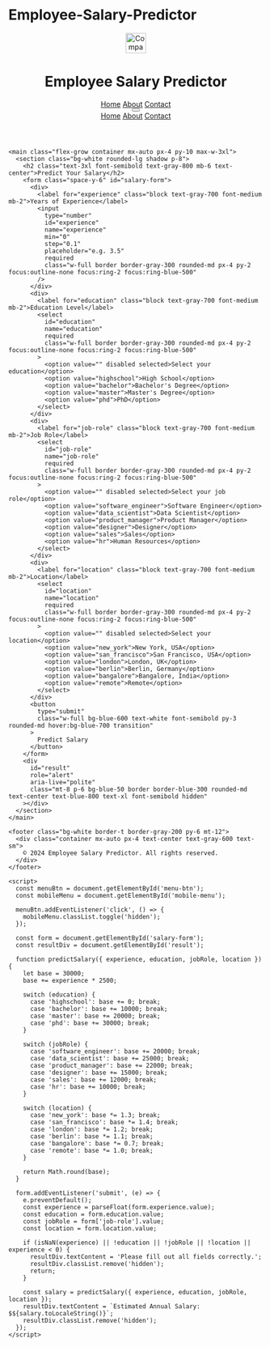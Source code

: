 # Employee-Salary-Predictor

<!DOCTYPE html>
<html lang="en">
  <head>
    <meta charset="utf-8" />
    <meta name="viewport" content="width=device-width, initial-scale=1" />
    <title>Employee Salary Prediction</title>
    <script src="https://cdn.tailwindcss.com"></script>
    <link
      href="https://cdnjs.cloudflare.com/ajax/libs/font-awesome/5.15.3/css/all.min.css"
      rel="stylesheet"
    />
    <link
      href="https://fonts.googleapis.com/css2?family=Inter:wght@400;600&display=swap"
      rel="stylesheet"
    />
    <style>
      body {
        font-family: 'Inter', sans-serif;
      }
    </style>
  </head>
  <body class="bg-gray-50 min-h-screen flex flex-col">
    <header class="bg-white shadow">
      <div class="container mx-auto px-4 py-5 flex items-center justify-between">
        <div class="flex items-center space-x-3">
          <img
            src="https://storage.googleapis.com/a1aa/image/8d826aab-f338-404e-e9a1-a8314662b91a.jpg"
            alt="Company logo with stylized letters E and S in blue and gray"
            class="w-10 h-10"
            width="40"
            height="40"
          />
          <h1 class="text-2xl font-semibold text-gray-800">Employee Salary Predictor</h1>
        </div>
        <nav class="hidden md:flex space-x-6 text-gray-600 font-medium">
          <a href="#" class="hover:text-blue-600 transition">Home</a>
          <a href="#" class="hover:text-blue-600 transition">About</a>
          <a href="#" class="hover:text-blue-600 transition">Contact</a>
        </nav>
        <button
          id="menu-btn"
          aria-label="Toggle menu"
          class="md:hidden text-gray-600 focus:outline-none focus:ring-2 focus:ring-blue-600"
        >
          <i class="fas fa-bars fa-lg"></i>
        </button>
      </div>
      <nav id="mobile-menu" class="hidden md:hidden bg-white border-t border-gray-200">
        <a href="#" class="block px-4 py-3 text-gray-700 hover:bg-gray-100">Home</a>
        <a href="#" class="block px-4 py-3 text-gray-700 hover:bg-gray-100">About</a>
        <a href="#" class="block px-4 py-3 text-gray-700 hover:bg-gray-100">Contact</a>
      </nav>
    </header>

    <main class="flex-grow container mx-auto px-4 py-10 max-w-3xl">
      <section class="bg-white rounded-lg shadow p-8">
        <h2 class="text-3xl font-semibold text-gray-800 mb-6 text-center">Predict Your Salary</h2>
        <form class="space-y-6" id="salary-form">
          <div>
            <label for="experience" class="block text-gray-700 font-medium mb-2">Years of Experience</label>
            <input
              type="number"
              id="experience"
              name="experience"
              min="0"
              step="0.1"
              placeholder="e.g. 3.5"
              required
              class="w-full border border-gray-300 rounded-md px-4 py-2 focus:outline-none focus:ring-2 focus:ring-blue-500"
            />
          </div>
          <div>
            <label for="education" class="block text-gray-700 font-medium mb-2">Education Level</label>
            <select
              id="education"
              name="education"
              required
              class="w-full border border-gray-300 rounded-md px-4 py-2 focus:outline-none focus:ring-2 focus:ring-blue-500"
            >
              <option value="" disabled selected>Select your education</option>
              <option value="highschool">High School</option>
              <option value="bachelor">Bachelor's Degree</option>
              <option value="master">Master's Degree</option>
              <option value="phd">PhD</option>
            </select>
          </div>
          <div>
            <label for="job-role" class="block text-gray-700 font-medium mb-2">Job Role</label>
            <select
              id="job-role"
              name="job-role"
              required
              class="w-full border border-gray-300 rounded-md px-4 py-2 focus:outline-none focus:ring-2 focus:ring-blue-500"
            >
              <option value="" disabled selected>Select your job role</option>
              <option value="software_engineer">Software Engineer</option>
              <option value="data_scientist">Data Scientist</option>
              <option value="product_manager">Product Manager</option>
              <option value="designer">Designer</option>
              <option value="sales">Sales</option>
              <option value="hr">Human Resources</option>
            </select>
          </div>
          <div>
            <label for="location" class="block text-gray-700 font-medium mb-2">Location</label>
            <select
              id="location"
              name="location"
              required
              class="w-full border border-gray-300 rounded-md px-4 py-2 focus:outline-none focus:ring-2 focus:ring-blue-500"
            >
              <option value="" disabled selected>Select your location</option>
              <option value="new_york">New York, USA</option>
              <option value="san_francisco">San Francisco, USA</option>
              <option value="london">London, UK</option>
              <option value="berlin">Berlin, Germany</option>
              <option value="bangalore">Bangalore, India</option>
              <option value="remote">Remote</option>
            </select>
          </div>
          <button
            type="submit"
            class="w-full bg-blue-600 text-white font-semibold py-3 rounded-md hover:bg-blue-700 transition"
          >
            Predict Salary
          </button>
        </form>
        <div
          id="result"
          role="alert"
          aria-live="polite"
          class="mt-8 p-6 bg-blue-50 border border-blue-300 rounded-md text-center text-blue-800 text-xl font-semibold hidden"
        ></div>
      </section>
    </main>

    <footer class="bg-white border-t border-gray-200 py-6 mt-12">
      <div class="container mx-auto px-4 text-center text-gray-600 text-sm">
        © 2024 Employee Salary Predictor. All rights reserved.
      </div>
    </footer>

    <script>
      const menuBtn = document.getElementById('menu-btn');
      const mobileMenu = document.getElementById('mobile-menu');

      menuBtn.addEventListener('click', () => {
        mobileMenu.classList.toggle('hidden');
      });

      const form = document.getElementById('salary-form');
      const resultDiv = document.getElementById('result');

      function predictSalary({ experience, education, jobRole, location }) {
        let base = 30000;
        base += experience * 2500;

        switch (education) {
          case 'highschool': base += 0; break;
          case 'bachelor': base += 10000; break;
          case 'master': base += 20000; break;
          case 'phd': base += 30000; break;
        }

        switch (jobRole) {
          case 'software_engineer': base += 20000; break;
          case 'data_scientist': base += 25000; break;
          case 'product_manager': base += 22000; break;
          case 'designer': base += 15000; break;
          case 'sales': base += 12000; break;
          case 'hr': base += 10000; break;
        }

        switch (location) {
          case 'new_york': base *= 1.3; break;
          case 'san_francisco': base *= 1.4; break;
          case 'london': base *= 1.2; break;
          case 'berlin': base *= 1.1; break;
          case 'bangalore': base *= 0.7; break;
          case 'remote': base *= 1.0; break;
        }

        return Math.round(base);
      }

      form.addEventListener('submit', (e) => {
        e.preventDefault();
        const experience = parseFloat(form.experience.value);
        const education = form.education.value;
        const jobRole = form['job-role'].value;
        const location = form.location.value;

        if (isNaN(experience) || !education || !jobRole || !location || experience < 0) {
          resultDiv.textContent = 'Please fill out all fields correctly.';
          resultDiv.classList.remove('hidden');
          return;
        }

        const salary = predictSalary({ experience, education, jobRole, location });
        resultDiv.textContent = `Estimated Annual Salary: $${salary.toLocaleString()}`;
        resultDiv.classList.remove('hidden');
      });
    </script>
  </body>
</html>
